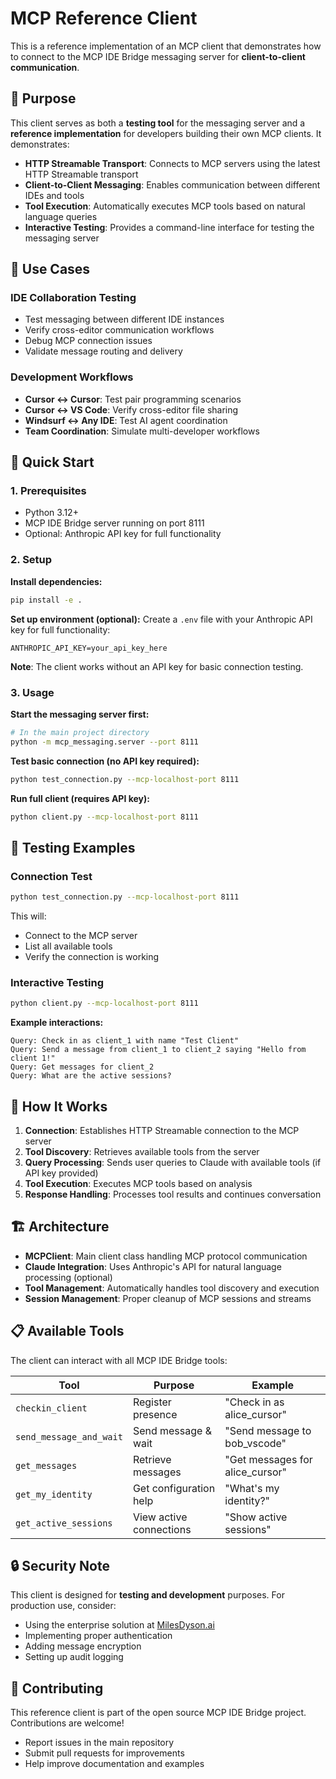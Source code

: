 # MCP Reference Client

This is a reference implementation of an MCP client that demonstrates how to connect to the MCP IDE Bridge messaging server for **client-to-client communication**.

## 🌟 Purpose

This client serves as both a **testing tool** for the messaging server and a **reference implementation** for developers building their own MCP clients. It demonstrates:

- **HTTP Streamable Transport**: Connects to MCP servers using the latest HTTP Streamable transport
- **Client-to-Client Messaging**: Enables communication between different IDEs and tools
- **Tool Execution**: Automatically executes MCP tools based on natural language queries
- **Interactive Testing**: Provides a command-line interface for testing the messaging server

## 🎯 Use Cases

### IDE Collaboration Testing
- Test messaging between different IDE instances
- Verify cross-editor communication workflows
- Debug MCP connection issues
- Validate message routing and delivery

### Development Workflows
- **Cursor ↔ Cursor**: Test pair programming scenarios
- **Cursor ↔ VS Code**: Verify cross-editor file sharing
- **Windsurf ↔ Any IDE**: Test AI agent coordination
- **Team Coordination**: Simulate multi-developer workflows

## 🚀 Quick Start

### 1. Prerequisites
- Python 3.12+
- MCP IDE Bridge server running on port 8111
- Optional: Anthropic API key for full functionality

### 2. Setup

**Install dependencies:**
```bash
pip install -e .
```

**Set up environment (optional):**
Create a `.env` file with your Anthropic API key for full functionality:
```
ANTHROPIC_API_KEY=your_api_key_here
```

**Note**: The client works without an API key for basic connection testing.

### 3. Usage

**Start the messaging server first:**
```bash
# In the main project directory
python -m mcp_messaging.server --port 8111
```

**Test basic connection (no API key required):**
```bash
python test_connection.py --mcp-localhost-port 8111
```

**Run full client (requires API key):**
```bash
python client.py --mcp-localhost-port 8111
```

## 🧪 Testing Examples

### Connection Test
```bash
python test_connection.py --mcp-localhost-port 8111
```
This will:
- Connect to the MCP server
- List all available tools
- Verify the connection is working

### Interactive Testing
```bash
python client.py --mcp-localhost-port 8111
```

**Example interactions:**
```
Query: Check in as client_1 with name "Test Client"
Query: Send a message from client_1 to client_2 saying "Hello from client 1!"
Query: Get messages for client_2
Query: What are the active sessions?
```

## 🔧 How It Works

1. **Connection**: Establishes HTTP Streamable connection to the MCP server
2. **Tool Discovery**: Retrieves available tools from the server
3. **Query Processing**: Sends user queries to Claude with available tools (if API key provided)
4. **Tool Execution**: Executes MCP tools based on analysis
5. **Response Handling**: Processes tool results and continues conversation

## 🏗️ Architecture

- **MCPClient**: Main client class handling MCP protocol communication
- **Claude Integration**: Uses Anthropic's API for natural language processing (optional)
- **Tool Management**: Automatically handles tool discovery and execution
- **Session Management**: Proper cleanup of MCP sessions and streams

## 📋 Available Tools

The client can interact with all MCP IDE Bridge tools:

| Tool | Purpose | Example |
|------|---------|---------|
| `checkin_client` | Register presence | "Check in as alice_cursor" |
| `send_message_and_wait` | Send message & wait | "Send message to bob_vscode" |
| `get_messages` | Retrieve messages | "Get messages for alice_cursor" |
| `get_my_identity` | Get configuration help | "What's my identity?" |
| `get_active_sessions` | View active connections | "Show active sessions" |

## 🔒 Security Note

This client is designed for **testing and development** purposes. For production use, consider:

- Using the enterprise solution at [MilesDyson.ai](https://milesdyson.ai)
- Implementing proper authentication
- Adding message encryption
- Setting up audit logging

## 🤝 Contributing

This reference client is part of the open source MCP IDE Bridge project. Contributions are welcome!

- Report issues in the main repository
- Submit pull requests for improvements
- Help improve documentation and examples 